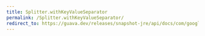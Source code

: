 ```yaml
---
title: Splitter.withKeyValueSeparator
permalink: /Splitter.withKeyValueSeparator/
redirect_to: https://guava.dev/releases/snapshot-jre/api/docs/com/google/common/base/Splitter.html#withKeyValueSeparator-char-
---
```

